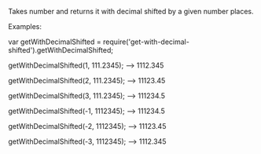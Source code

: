 Takes number and returns it with decimal shifted by a given number places.

Examples:

var getWithDecimalShifted = require('get-with-decimal-shifted').getWithDecimalShifted;

getWithDecimalShifted(1, 111.2345);
 --> 1112.345

getWithDecimalShifted(2, 111.2345);
 --> 11123.45

getWithDecimalShifted(3, 111.2345);
 --> 111234.5
 
 getWithDecimalShifted(-1, 1112345);
  --> 111234.5
 
 getWithDecimalShifted(-2, 1112345);
  --> 11123.45
 
 getWithDecimalShifted(-3, 1112345);
  --> 1112.345
  